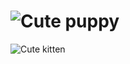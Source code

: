 ![Cute puppy](https://placedog.net/300/200)
=============
![Cute kitten](https://placekitten.com/300/200)
